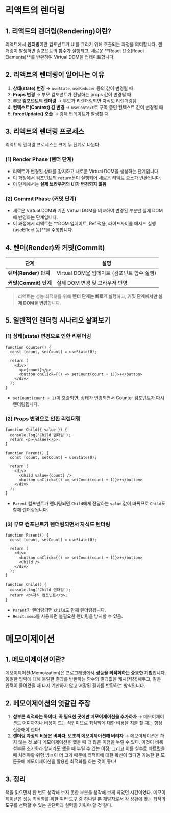 # 리액트의 렌더링

## 1. 리액트의 렌더링(Rendering)이란?

리액트에서 **렌더링**이란 컴포넌트가 UI를 그리기 위해 호출되는 과정을 의미합니다. 렌더링이 발생하면 컴포넌트의 함수가 실행되고, 새로운 **React 요소(React Elements)**를 반환하여 Virtual DOM을 업데이트합니다.

## 2. 리액트의 렌더링이 일어나는 이유

1. **상태(state) 변경** → `useState`, `useReducer` 등의 값이 변경될 때
2. **Props 변경** → 부모 컴포넌트가 전달하는 props 값이 변경될 때
3. **부모 컴포넌트의 렌더링** → 부모가 리렌더링되면 자식도 리렌더링됨
4. **컨텍스트(Context) 값 변경** → `useContext`로 구독 중인 컨텍스트 값이 변경될 때
5. **forceUpdate() 호출** → 강제 업데이트가 발생할 때

## 3. 리액트의 렌더링 프로세스

리액트의 렌더링 프로세스는 크게 두 단계로 나뉜다.

### (1) Render Phase (렌더 단계)

- 리액트가 변경된 상태를 감지하고 새로운 Virtual DOM을 생성하는 단계입니다.
- 이 과정에서 컴포넌트의 `return`문이 실행되어 새로운 리액트 요소가 반환됩니다.
- 이 단계에서는 **실제 브라우저의 UI가 변경되지 않음**

### (2) Commit Phase (커밋 단계)

- 새로운 Virtual DOM과 기존 Virtual DOM을 비교하여 변경된 부분만 실제 DOM에 반영하는 단계입니다.
- 이 과정에서 리액트는 **DOM 업데이트, Ref 적용, 라이프사이클 메서드 실행 (useEffect 등)**을 수행합니다.

## 4. 렌더(Render)와 커밋(Commit)

| 단계                  | 설명                                        |
| --------------------- | ------------------------------------------- |
| **렌더(Render) 단계** | Virtual DOM을 업데이트 (컴포넌트 함수 실행) |
| **커밋(Commit) 단계** | 실제 DOM 변경 및 브라우저 반영              |

> 리액트는 성능 최적화를 위해 **렌더 단계는 빠르게 실행**하고, **커밋 단계에서만 실제 DOM을 변경**합니다.

## 5. 일반적인 렌더링 시나리오 살펴보기

### (1) 상태(state) 변경으로 인한 리렌더링

```tsx
function Counter() {
  const [count, setCount] = useState(0);

  return (
    <div>
      <p>{count}</p>
      <button onClick={() => setCount(count + 1)}>+</button>
    </div>
  );
}
```

- `setCount(count + 1)`이 호출되면, 상태가 변경되면서 Counter 컴포넌트가 다시 렌더링됩니다.

### (2) Props 변경으로 인한 리렌더링

```tsx
function Child({ value }) {
  console.log('Child 렌더링');
  return <p>{value}</p>;
}

function Parent() {
  const [count, setCount] = useState(0);

  return (
    <div>
      <Child value={count} />
      <button onClick={() => setCount(count + 1)}>+</button>
    </div>
  );
}
```

- `Parent` 컴포넌트가 렌더링되면 `Child`에게 전달하는 `value` 값이 바뀌므로 `Child`도 함께 렌더링됩니다.

### (3) 부모 컴포넌트가 렌더링되면서 자식도 렌더링

```tsx
function Parent() {
  const [count, setCount] = useState(0);

  return (
    <div>
      <button onClick={() => setCount(count + 1)}>+</button>
      <Child />
    </div>
  );
}

function Child() {
  console.log('Child 렌더링');
  return <p>자식 컴포넌트</p>;
}
```

- `Parent`가 렌더링되면 `Child`도 함께 렌더링됩니다.
- `React.memo`를 사용하면 불필요한 렌더링을 방지할 수 있음.

# 메모이제이션

## 1. 메모이제이션이란?

메모이제이션(Memoization)은 프로그래밍에서 **성능을 최적화하는 중요한 기법**입니다. 동일한 입력에 대해 동일한 결과를 반환하는 함수의 결과값을 캐시(저장)해두고, 같은 입력이 들어왔을 때 다시 계산하지 않고 저장된 결과를 반환하는 방식입니다.

## 2. 메모이제이션의 엇갈린 주장

1. **섣부른 최적화는 독이다, 꼭 필요한 곳에만 메모이제이션을 추가하자** → 메모이제이션도 어디까지나 비용이 드는 작업이므로 최적화에 대한 비용을 지불 할 때는 항상 신중해야 한다!
2. **렌더링 과정의 비용은 비싸다, 모조리 메모이제이션해 버리자** → 메모이제이션은 하지 않는 것 보다 메모이제이션을 헀을 때 더 많은 이점을 누릴 수 있다. 이것이 비록 섣부른 초기화라 할지라도 했을 때 누릴 수 있는 이점, 그리고 이를 실수로 빠트렸을 때 치러야할 위험 빙ㅇ이 더 크기 때문에 최적화에 대한 확신이 없다면 가능한 한 모든곳에 메모이제이션을 활용한 최적화를 하는 것이 좋다!

## 3. 정리

책을 읽으면서 한 번도 생각해 보지 못한 부분을 생각해 보게 되었던 시간이었다. 메모이제이션은 성능 최적화를 위한 여러 도구 중 하나일 뿐 개발자로서 각 상황에 맞는 최적의 도구를 선택할 수 있는 판단력과 실력을 키워야 할 것 같다.
